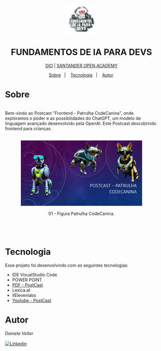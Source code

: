 <div align="center">
<img src="./images/logo.webp" height="100" width="100"></div>
<h1 align="center"> FUNDAMENTOS DE IA PARA DEVS </h1>

<p align="center"> <a href="https://web.dio.me/" target="_blank">DIO</a>  |  <a href="https://app.santanderopenacademy.com" target="_blank">SANTANDER OPEN ACADEMY</a> </p>

<p align="center">
<a href="#sobre">Sobre</a>&nbsp;&nbsp;&nbsp|&nbsp;&nbsp;&nbsp;
<a href="#tecnologia">Tecnologia</a>&nbsp;&nbsp;&nbsp|&nbsp;&nbsp;&nbsp;
<a href="#autor">Autor</a>.</p>

# Sobre

<br>
Bem-vindo ao Postcast "Frontend - Patrulha CodeCanina", onde exploramos o poder e as possibilidades do ChatGPT, um modelo de linguagem avançado desenvolvido pela OpenAI. Este Postcast descobrindo frontend para crianças.

<br>

<br>
<p align="center">
<img src="./images/Captura de tela 2024-05-06 194205.png"
 height="" width="400">

 </p>
 <p align="center">
    01 - Figura Patrulha CodeCanina.
 </p>

<br>
 </p>
 <br>

# Tecnologia

Esse projeto foi desenvolvindo com as seguintes tecnologias:

- IDE VisualStudio Code
- POWER POINT
- <a href="https://github.com/Daniela2319/PostCast-IA/blob/master/PostCast-chatgpt/PostCast-%20Patrulha%20CodeCanina.pdf" target="_blank"> PDF - PostCast</a>
- Lexica.at
- IIElevenlabs
- <a href="https://youtu.be/h5Jdi1H5Uyc" target="_blank">Youtube - PostCast</a>
# Autor

_Daniela Velter_
<br>
<br>
[![Linkedin](https://img.shields.io/badge/DANIELA-0077B5?style=for-the-badge&logo=linkedin&logoColor=white)](https://www.linkedin.com/in/daniela-velter-231485f/)

